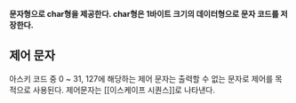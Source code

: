 **문자형으로 char형을 제공한다. char형은 1바이트 크기의 데이터형으로 문자 코드를 저장한다.**

## 제어 문자 ##

아스키 코드 중 0 ~ 31, 127에 해당하는 제어 문자는 출력할 수 없는 문자로 제어를 목적으로 사용된다.
제어문자는 [[이스케이프 시퀀스]]로 나타낸다.




